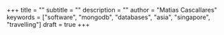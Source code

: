 +++
title = ""
subtitle = ""
description = ""
author = "Matias Cascallares"
keywords = ["software", "mongodb", "databases", "asia", "singapore", "travelling"]
draft = true
+++